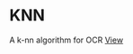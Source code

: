 # KNN
A k-nn algorithm for OCR
[View](https://nbviewer.jupyter.org/github/cgorlla/KNN/blob/main/k-nn.ipynb)
